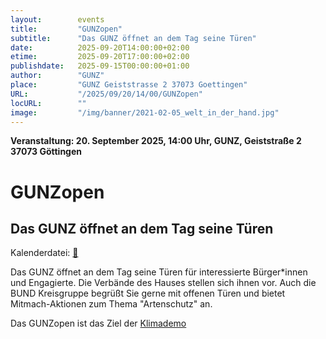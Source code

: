 ```yaml
---
layout:        events
title:         "GUNZopen"
subtitle:      "Das GUNZ öffnet an dem Tag seine Türen"
date:          2025-09-20T14:00:00+02:00
etime:         2025-09-20T17:00:00+02:00
publishdate:   2025-09-15T00:00:00+01:00
author:        "GUNZ"
place:         "GUNZ Geiststrasse 2 37073 Goettingen"
URL:           "/2025/09/20/14/00/GUNZopen"
locURL:        ""
image:         "/img/banner/2021-02-05_welt_in_der_hand.jpg"
---
```


**Veranstaltung: 20. September 2025, 14:00 Uhr, GUNZ, Geiststraße 2 37073 Göttingen**

GUNZopen
===========

Das GUNZ öffnet an dem Tag seine Türen
-----------


Kalenderdatei: [📆](/ics/2025-09-20_14-00_gunzopen.ics)

Das GUNZ öffnet an dem Tag seine Türen für interessierte Bürger*innen und Engagierte. Die Verbände des Hauses stellen sich ihnen vor. Auch die BUND Kreisgruppe begrüßt Sie gerne mit offenen Türen und bietet Mitmach-Aktionen zum Thema "Artenschutz" an.

Das GUNZopen ist das Ziel der [Klimademo](/2025/09/20/13/00/Klimastreik/)   

